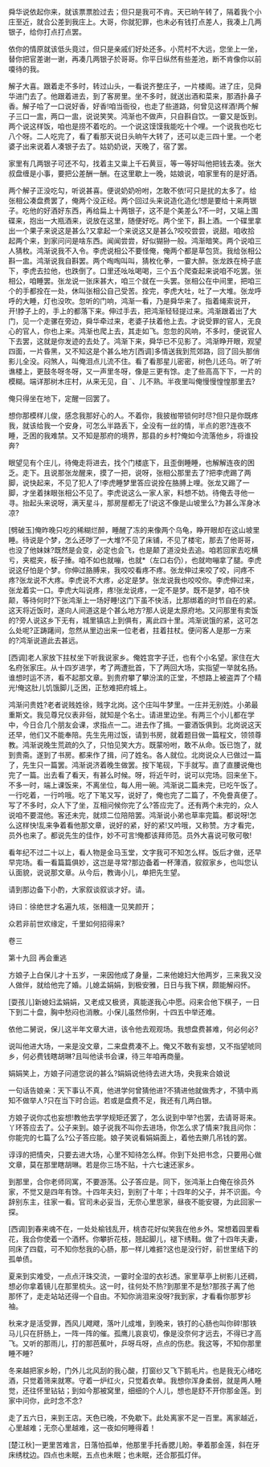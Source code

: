 <!-- { "loadSidebar": true } -->
舜华说依起你来，就该票票脸过去；但只是我可不肯。天已晌午转了，隔着我个小庄至近，就合公差到我庄上。大哥，你就犯罪，也未必有钱打点差人，我凑上几两银子，给你打点打点罢。

依你的情原就该低头竟过，但只是亲戚们好处还多。小荒村不大远，您坐上一坐，替你把官差谢一谢，再凑几两银子於哥哥。你平日纵然有些差池，断不肯像你以前嗄待的我。

解子大喜。跟着走不多时，转过山头，一看说齐整庄子，一片楼阁。进了庄，见舜华进门去了。他跟着进去，到了客房里。坐不多时，就送出酒和菜来，那酒扑鼻子香。解子哈了一口说好香，好香!咱当衙役，也走了些道路，何曾见这样酒!两个解子三口一盅，两口一盅，说说笑笑。鸿渐也不做声，只自斟自饮。一霎又是饭到。两个说这样饭，咱也是捞不着吃的。一个说这馍馍我能吃十个哩。一个说我也吃七八个呀。二人吃完了，看了看那天说日头晌午大转了，还可以走三四十里。一个老婆子出来说着人凑银子去了。姑奶奶说，天晚了，宿了罢。

家里有几两银子可还不勾，找着主又粜上千石黄豆，等一等好叫他把钱去凑。张大叔盘缠是小事，要把公差酬一酬。在这里歇上一晚，姑娘说，咱家里有的是好酒。

两个解子正没吃勾，听说甚喜。便说奶奶吩咐，怎敢不依!可只是扰的太多了。给张相公凑盘费罢了，俺两个没正经。两个回过头来说造化造化!想是要给十来两银子。吃他的好酒好东西，再给扁上十两银子，这不是个美差么?不一时，又端上围碟来，抱出一大瓶酒来，说放在这里，随便好吃。两个坐下，斟上酒。一个碟里拿出一个果子来说这是甚么?又拿起一个来说这又是甚么?咬咬尝尝，说甜。咱收拾起两个来，到家问问是啥东西。闻闻尝尝，好似猢狲一般。鸿渐暗笑。两个说咱三人猜枚。鸿渐说我不入令。李虎说相公不要怪俺，俺两个都是草包货。我给张相公斟一盅。鸿渐说我自斟罢。两个啕啕叫叫，猜枚化拳，一霎大醉。张龙跌在椅子底下，李虎去拉他，也跌倒了。口里还吆吆喝喝，三个五个爬查起来说咱不吃罢。张相公，咱睡罢。张龙说一张床甚大，咱三个就在一头罢。张相公在中间里，把咱三个的手都拴在一处，休叫张相公自己受苦。拴完，李虎大吐，吐了一大堆。张龙呼呼的大睡，灯也没吹。忽听的门响，鸿渐一看，乃是舜华来了。指着绳索说开，开!脖子上的，手上的都落下来。伸过手去，把鸿渐轻轻提过来。鸿渐跟着出了大门，见一个走骡在旁边，舜华牵过来，老婆子扶着他上去。才说受罪的官人，无良心的官人，你也上来。鸿渐也爬上去，其走如飞。忽忽的风响，不多时，便说官人下去罢，这就是你发迹的去处了。鸿渐下来，舜华已不见影了。鸿渐睁开眼，观望四面，一片昏黑，又不知这是个甚么地方[西调]多情送我到荒郊路，回了回头那俏影儿全没。闷煞人，叫俺泪点儿流不住。看了看那星儿密密，树色儿还乌。听了听谯楼上，更鼓冬呀冬呀，又一声里冬呀，像是三更有馀。走了些高高下下，一片的模糊。端详那树木庄村，从来无见，自¨、儿不熟。半夜里叫俺慢慢惶惶那里去?

俺只得坐在地下，定醒一回罢了。

想你那模样儿俊，感念我那好心的人。不着你，我披枷带锁何时尽?但只是你既疼我，就该给我一个安身，可怎么半路丢下，全没有一丝的情，半点的恩?连夜不睡，乏困的我难禁。又不知是那府的境界，那县的乡村?俺如今流落他乡，将谁投奔?

眼望见有个庄儿，待俺走将进去，找个门楼底下，且歪倒睡睡，也解解连夜的困乏。走下。且说那张龙醒来，摸了一把，说呀，张相公那里去了?把李虎踢了两脚，说快起来，不见了犯人了!李虎睡梦里答应说拴在胳膊上哩。张龙又踢了一脚，才坐着抹眼张相公不见了。李虎说这么一家人家，料想不妨。待俺去寻他一寻。抬起头来说呀，满天星斗，那房屋都无了!说这不像是山坡里么?为甚么浑身冰凉?

[劈破玉]俺昨晚只吃的稀糊烂醉，睡醒了冻的来像两个乌龟，睁开眼却在这山坡里睡。待说是个梦，怎么还哕了一大堆?不见了床铺，不见了楼宅，那去了他哥哥，也没了他妹妹?既然是会变，必定也会飞，也是颠了道没处去追。咱若回家去吃横亏，夹棍夹，板子捶。咱不如也就嘣，也就*（左口右仍），也就吻嘣拿了腿。李虎说这仔怕是个梦。你伸过胳膊来，我咬咬看疼不疼。张龙伸过来咬了咬，问疼不疼?张龙说不大疼。李虎说不大疼，必定是梦。张龙说我也咬咬你。李虎伸过来，张龙着实一口。李虎大叫说疼，疼!张龙说疼，一定不是梦。既不是梦，咱不快颠，等待何时?下张鸿渐上一场好睡!这门下虽不快活，比那绑着的时节自在的紧。这天将近饭时，遂向人间道这是个甚么地方?那人说是太原府地。又问那里有卖饭的?旁人说这乡下无有，城里镇店上到俱有，离此四十里。鸿渐说饿的紧，这可怎么处呢?正踌躇间，忽然从里边出来一位老者，拄着拄杖。便问客人是那一方来的?鸿渐说道此去甚远。

[西调]老人家放下拄杖坐下听我说家乡。俺姓宫字子迁，也有个小名望。家住在大名府张家庄。从十四岁进学，考了两遭批首，下了两回大场，实指望一举就名扬。谁想时运不济，看不起那文章。到贵府攀了攀汾滨的正堂，不想路上被盗弄了个精光!俺这肚儿饥饿脚儿乏困，正愁难把府城上。

鸿渐问贵姓?老者说贱姓徐，贱字北岗。这个庄叫牛梦里。一庄并无别姓。小弟最重斯文。我见尊兄仪表非俗，就知是个名士。请进里边坐。有两三个小儿都在学中，今日合几个朋友会课，求指点一二。进去作了揖。一霎酒饭俱到。北岗说这天还早，他们又不能奉陪。先生先用过饭，请到书房，就着题目做一篇程文，领领尊教。鸿渐说晚生荒疏的久了，只怕见笑大方。既蒙吩咐，敢不从命。饭已饱了，就到贵斋。遂到了书房。都来作了揖，问了姓名。各人就位。北岗说众人已做过一篇了，先生只一篇罢。鸿渐说济着晚生做罢。按下笔砚，下手就写。直了直腰说俺也完了一篇。出去看了看天，有甚么时候。呀，将近午时，说可以完场。回来坐下。不多一时，端上课饭来，不离坐位，每人用一碗。鸿渐说二篇未完，已吃午饭了。一行吃着，一行吟哦。吃了下笔又写，说好了，俺也完了二篇了，不免誊真便了。写了不多时，众人下了坐，互相问候你完了么?答应完了。还有两个未完的，众人说咱不要混他。客还未完，就烦二位陪陪罢。鸿渐说小弟也草率完篇。都说呀!怎么这样快!乱来争着看他那文章，说好的紧，好的紧!又吟哦，又称赞。方才看完，员外也来了。都说先生的佳作，妙不可言!俺都该拜师范。员外大喜说可敬可敬!

看年纪不过二十以上，看人物是金马玉堂，文字我可不知怎么样。饭后才做，还早早完场。看一看篇篇俱妙，这岂是寻常?那边备着一杯薄酒，叙叙家乡，也叫您认认面貌，说说那文章。从今后，教诲小儿，单把先生望。

请到那边备下小酌，大家叙谈叙谈才好。请。

诗曰：徐绝世才名遍九垓，张相逢一见笑颜开；

众若非前世欢缘定，千里如何招得来?



卷三



第十九回  再会重逃

方娘子上白保儿才十五岁，一来因他成了身量，二来他媳妇大他两岁，三来我又没人做伴，就给他完了婚。儿媳孟娟娟，到极安雅，日日与我下棋，颇能解闷怀。

[耍孩儿]新媳妇孟娟娟，又老成又极贤，真能遂我心中愿。闷来合他下棋子，一日下到二十盘，胸中愁闷也消散。小保儿虽然伶俐，十四五中举还难。

依他二舅说，保儿这半年文章大进，该令他去观观场。我想盘费甚难，何必何必?

说叫他进大场，一来是没文章，二来盘费凑不上。俺又不敢有妄想，又不指望唬同乡，何必费钱瞎胡琳?且叫他读书会课，待三年咱再商量。

娟娟笑上，方娘子问道您说的甚么?娟娟说他待去进大场，央我来合娘说

一句话告娘亲：天下事认不真，他进学何曾猜他进?不猜进他就做秀才，不猜中焉知不做举人?只在当下时合运。若或是盘费不足，我还有几两白银。

方娘子说你忒也妄想!教他去学学规矩还罢了，怎么说到中举?也罢，去请哥哥来。丫环答应去了。公子来到。娘子说我不叫你去进场，你怎么求了情来?我且问你：你能完的七篇了么?公子答应能。娘子笑说看娟娟面上，着他去擀几吊钱的罢。

谆谆的把情央，只要去进大场，心里不知待怎么样。你到下处把书念，只要用心做文章，莫在那里瞎胡琳。若是你三场不贴，十六七速还家乡。

到那里，合你老师同寓，不要游荡。公子答应是。同下，张鸿渐上白俺在徐员外家，不觉又是四年有馀。十四年夫妇，到别了十年；十四年的父子，并不识面。今辞别东主，往家一看。官司未必妥当，无奈心里思家，昼夜不能安寝，为此回家一探。

[西调]到春来魂不在，一处处榆钱乱开，桃杏花好似笑我在他乡外。常想着园里看花，我合你使着一个酒杯。你攀折花枝，翘起脚儿，褪下绣鞋。做了十四年夫妻，同床了四载，可不知你愁我的心肠，那一样儿难捱?这也是没行好，前世里结下的孤单债。

夏来到实难受，一点点汗珠交流，一霎时全湿的衣衫透。家里草亭上树影儿还稠，想必你拿着镜儿在那里梳头。这一时，往何处不热?到那里不是愁?那孩子离了他那怀了，走走站站还得一个自由。不知你淌泪来没呀?我到家，才看看你那罗衫袖。

秋来才是活受罪，西风儿飕飕，落叶儿成堆，到晚来，铁打的心肠也叫你碎!那铁马儿只在肝肠上，一阵一阵的催。孤鹰儿哀哀切，像是没奈何才远去，不得已才高飞。又听的那雨儿，打的那芭蕉叶，乒呀乓呀，点点的伤悲。我这等，不知你那里睡不睡?

冬来越把家乡盼，门外儿北风刮的我心酸，打窗纱又飞下鹅毛片。也是我无心绪吃酒，只觉着筛来就寒。守着一炉红火，只觉着衣单。我想你浑身柔弱，就是两人睡觉，还往怀里钻钻；到如今那被窝里，细细的个人儿，想也是舒不开你那金莲。到家中问你，此时念不念?

走了五六日，来到王店。天色已晚，不免歇下。此处离家不足一百里。离家越近，心里越难；无奈心里越难，这一夜如何睡得着！

[楚江秋]一更里苦难言，日落怕孤单，他那里手托香腮儿盼。拳着那金莲，斜在牙床绣枕边。四点也未眠，五点也未眠；也未眠，还合那孤灯伴。


